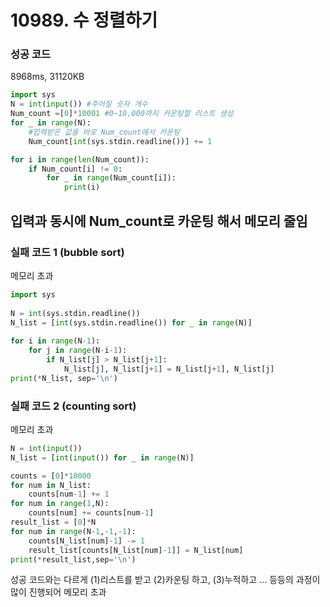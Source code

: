 # 10989. 수 정렬하기

### 성공 코드
8968ms, 31120KB
```python
import sys
N = int(input()) #주어질 숫자 개수
Num_count =[0]*10001 #0~10,000까지 카운팅할 리스트 생성
for _ in range(N):
    #입력받은 값을 바로 Num_count에서 카운팅
    Num_count[int(sys.stdin.readline())] += 1

for i in range(len(Num_count)):
    if Num_count[i] != 0:
        for _ in range(Num_count[i]):
            print(i)
```
입력과 동시에 Num_count로 카운팅 해서 메모리 줄임
---
### 실패 코드 1 (bubble sort)


메모리 초과
```python
import sys                                                  
                                                            
N = int(sys.stdin.readline())                               
N_list = [int(sys.stdin.readline()) for _ in range(N)]      
                                                            
for i in range(N-1):                                        
    for j in range(N-i-1):                                  
        if N_list[j] > N_list[j+1]:                         
            N_list[j], N_list[j+1] = N_list[j+1], N_list[j] 
print(*N_list, sep='\n')

```



### 실패 코드 2 (counting sort)
메모리 초과
```python
N = int(input())
N_list = [int(input()) for _ in range(N)]

counts = [0]*10000
for num in N_list:
    counts[num-1] += 1
for num in range(1,N):
    counts[num] += counts[num-1]
result_list = [0]*N
for num in range(N-1,-1,-1):
    counts[N_list[num]-1] -= 1
    result_list[counts[N_list[num]-1]] = N_list[num]
print(*result_list,sep='\n')
```
성공 코드와는 다르게 (1)리스트를 받고
(2)카운팅 하고, (3)누적하고 ... 등등의 과정이 많이 진행되어 메모리 초과